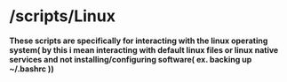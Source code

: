 # /scripts/Linux

**These scripts are specifically for interacting with the linux operating system( by this i mean interacting with default linux files or linux native services and not installing/configuring software( ex. backing up ~/.bashrc ))** 
